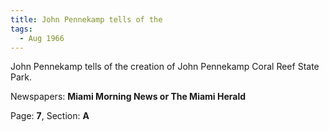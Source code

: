 ```yaml
---  
title: John Pennekamp tells of the  
tags:  
  - Aug 1966  
---  
```

  
John Pennekamp tells of the creation of John Pennekamp Coral Reef State Park.  
  
Newspapers: **Miami Morning News or The Miami Herald**  
  
Page: **7**, Section: **A** 
